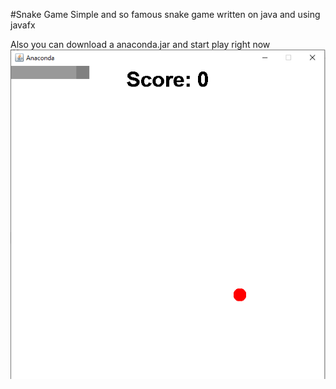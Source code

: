 #Snake Game
Simple and so famous snake game written on java and using javafx

Also you can download a anaconda.jar and start play right now
![plot](sanke.png)
